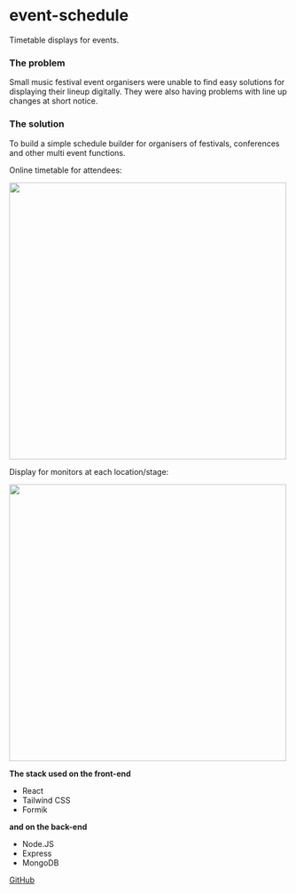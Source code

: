 # event-schedule

Timetable displays for events.

### The problem

Small music festival event organisers were unable to find easy solutions for displaying their lineup digitally. They were also having problems with line up changes at short notice.

### The solution

To build a simple schedule builder for organisers of festivals, conferences and other multi event functions.

Online timetable for attendees:

<img width="500" src="https://user-images.githubusercontent.com/2472713/98301773-3e507780-1fb3-11eb-9c69-2765547d0311.png">

Display for monitors at each location/stage:

<img width="500" src="https://user-images.githubusercontent.com/2472713/98302331-1a416600-1fb4-11eb-9e0c-c92e6dea2728.png">

**The stack used on the front-end**

- React
- Tailwind CSS
- Formik

**and on the back-end**

- Node.JS
- Express
- MongoDB

[GitHub](https://github.com/stevepetebruce/event-schedule-backend)
